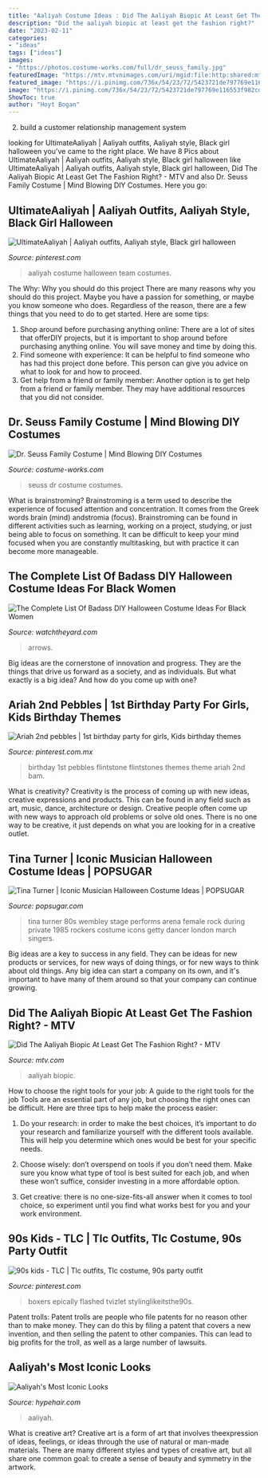 ```yaml
---
title: "Aaliyah Costume Ideas : Did The Aaliyah Biopic At Least Get The Fashion Right?"
description: "Did the aaliyah biopic at least get the fashion right?"
date: "2023-02-11"
categories:
- "ideas"
tags: ["ideas"]
images:
- "https://photos.costume-works.com/full/dr_seuss_family.jpg"
featuredImage: "https://mtv.mtvnimages.com/uri/mgid:file:http:shared:mtv.com/news/wp-content/uploads/2014/11/aaliyah-moviephotos-1-1416348815.jpg?quality=.8&amp;height=692&amp;width=741"
featured_image: "https://i.pinimg.com/736x/54/23/72/5423721de797769e116553f982cddbee.jpg"
image: "https://i.pinimg.com/736x/54/23/72/5423721de797769e116553f982cddbee.jpg"
ShowToc: true
author: "Hoyt Bogan"
---
```



2. build a customer relationship management system

	

		
looking for UltimateAaliyah | Aaliyah outfits, Aaliyah style, Black girl halloween you've came to the right place. We have 8 Pics about UltimateAaliyah | Aaliyah outfits, Aaliyah style, Black girl halloween like UltimateAaliyah | Aaliyah outfits, Aaliyah style, Black girl halloween, Did The Aaliyah Biopic At Least Get The Fashion Right? - MTV and also Dr. Seuss Family Costume | Mind Blowing DIY Costumes. Here you go:
		
    
## UltimateAaliyah | Aaliyah Outfits, Aaliyah Style, Black Girl Halloween

<img loading=lazy src="https://i.pinimg.com/736x/5a/dc/e1/5adce1669964c981f8dec5500fa09ba6.jpg" onerror="this.onerror=null;this.src='https://tse3.mm.bing.net/th?id=OIP.l8sCBh807gBbeTlsQNbfnAHaHa&amp;pid=15.1';" alt="UltimateAaliyah | Aaliyah outfits, Aaliyah style, Black girl halloween">

_Source: pinterest.com_

>aaliyah costume halloween team costumes. 

	

The Why: Why you should do this project
There are many reasons why you should do this project. Maybe you have a passion for something, or maybe you know someone who does. Regardless of the reason, there are a few things that you need to do to get started. Here are some tips:
1. Shop around before purchasing anything online: There are a lot of sites that offerDIY projects, but it is important to shop around before purchasing anything online. You will save money and time by doing this.
2. Find someone with experience: It can be helpful to find someone who has had this project done before. This person can give you advice on what to look for and how to proceed.
3. Get help from a friend or family member: Another option is to get help from a friend or family member. They may have additional resources that you did not consider.

    
## Dr. Seuss Family Costume | Mind Blowing DIY Costumes

<img loading=lazy src="https://photos.costume-works.com/full/dr_seuss_family.jpg" onerror="this.onerror=null;this.src='https://tse1.mm.bing.net/th?id=OIP.lv7R5lQtZscXVYXMmQ_qJAAAAA&amp;pid=15.1';" alt="Dr. Seuss Family Costume | Mind Blowing DIY Costumes">

_Source: costume-works.com_

>seuss dr costume costumes. 

	

What is brainstroming?
Brainstroming is a term used to describe the experience of focused attention and concentration. It comes from the Greek words brain (mind) andstromia (focus). Brainstroming can be found in different activities such as learning, working on a project, studying, or just being able to focus on something. It can be difficult to keep your mind focused when you are constantly multitasking, but with practice it can become more manageable.

    
## The Complete List Of Badass DIY Halloween Costume Ideas For Black Women

<img loading=lazy src="https://watchtheyard.com/wp-content/uploads/2015/10/131021_TV_TLCBiopic.jpg.CROP_.promo-mediumlarge.jpg?x93870" onerror="this.onerror=null;this.src='https://tse1.mm.bing.net/th?id=OIP.RvsuoT1W3qjOS25kasxWIAHaFS&amp;pid=15.1';" alt="The Complete List Of Badass DIY Halloween Costume Ideas For Black Women">

_Source: watchtheyard.com_

>arrows. 

	

Big ideas are the cornerstone of innovation and progress. They are the things that drive us forward as a society, and as individuals. But what exactly is a big idea? And how do you come up with one?

    
## Ariah 2nd Pebbles | 1st Birthday Party For Girls, Kids Birthday Themes

<img loading=lazy src="https://i.pinimg.com/736x/54/23/72/5423721de797769e116553f982cddbee.jpg" onerror="this.onerror=null;this.src='https://tse3.mm.bing.net/th?id=OIP.b3CooO6ANKe7dvp_ebhYmAHaJ5&amp;pid=15.1';" alt="Ariah 2nd pebbles | 1st birthday party for girls, Kids birthday themes">

_Source: pinterest.com.mx_

>birthday 1st pebbles flintstone flintstones themes theme ariah 2nd bam. 

	

What is creativity?
Creativity is the process of coming up with new ideas, creative expressions and products. This can be found in any field such as art, music, dance, architecture or design. Creative people often come up with new ways to approach old problems or solve old ones. There is no one way to be creative, it just depends on what you are looking for in a creative outlet.

    
## Tina Turner | Iconic Musician Halloween Costume Ideas | POPSUGAR

<img loading=lazy src="https://media1.popsugar-assets.com/files/thumbor/28WR5TOXFJ3qLhjc94RCzOl2Zhc/fit-in/1024x1024/filters:format_auto-!!-:strip_icc-!!-/2018/08/17/815/n/1922398/d53d05d4fd84a6ee_GettyImages-186370645/i/Tina-Turner.jpg" onerror="this.onerror=null;this.src='https://tse3.mm.bing.net/th?id=OIP.Po4c34T3muKk4EozVn2VyQHaK6&amp;pid=15.1';" alt="Tina Turner | Iconic Musician Halloween Costume Ideas | POPSUGAR">

_Source: popsugar.com_

>tina turner 80s wembley stage performs arena female rock during private 1985 rockers costume icons getty dancer london march singers. 

	

Big ideas are a key to success in any field. They can be ideas for new products or services, for new ways of doing things, or for new ways to think about old things. Any big idea can start a company on its own, and it's important to have many of them around so that your company can continue growing.

    
## Did The Aaliyah Biopic At Least Get The Fashion Right? - MTV

<img loading=lazy src="https://mtv.mtvnimages.com/uri/mgid:file:http:shared:mtv.com/news/wp-content/uploads/2014/11/aaliyah-moviephotos-1-1416348815.jpg?quality=.8&amp;height=692&amp;width=741" onerror="this.onerror=null;this.src='https://tse1.mm.bing.net/th?id=OIP.Fn6WsRIwAqW3ShpvY1fwrwHaG6&amp;pid=15.1';" alt="Did The Aaliyah Biopic At Least Get The Fashion Right? - MTV">

_Source: mtv.com_

>aaliyah biopic. 

	

How to choose the right tools for your job: A guide to the right tools for the job
Tools are an essential part of any job, but choosing the right ones can be difficult. Here are three tips to help make the process easier:
1. Do your research: in order to make the best choices, it’s important to do your research and familiarize yourself with the different tools available. This will help you determine which ones would be best for your specific needs.

2. Choose wisely: don’t overspend on tools if you don’t need them. Make sure you know what type of tool is best suited for each job, and when these won’t suffice, consider investing in a more affordable option.

3. Get creative: there is no one-size-fits-all answer when it comes to tool choice, so experiment until you find what works best for you and your work environment.

    
## 90s Kids - TLC | Tlc Outfits, Tlc Costume, 90s Party Outfit

<img loading=lazy src="https://i.pinimg.com/736x/10/34/02/1034026635dd72e038d7eb228a691992.jpg" onerror="this.onerror=null;this.src='https://tse1.mm.bing.net/th?id=OIP.p8puvcJG6ocUVFcqmx8qYwHaHY&amp;pid=15.1';" alt="90s kids - TLC | Tlc outfits, Tlc costume, 90s party outfit">

_Source: pinterest.com_

>boxers epically flashed tvizlet stylinglikeitsthe90s. 

	

Patent trolls:
Patent trolls are people who file patents for no reason other than to make money. They can do this by filing a patent that covers a new invention, and then selling the patent to other companies. This can lead to big profits for the troll, as well as a large number of lawsuits.

    
## Aaliyah&#039;s Most Iconic Looks

<img loading=lazy src="https://i0.wp.com/www.hypehair.com/wp-content/uploads/2015/01/aaliyah-85235648.jpg?resize=399%2C594&amp;ssl=1" onerror="this.onerror=null;this.src='https://tse2.mm.bing.net/th?id=OIP.VVH934LarOrqgG5yeKeKzgAAAA&amp;pid=15.1';" alt="Aaliyah&#039;s Most Iconic Looks">

_Source: hypehair.com_

>aaliyah. 

	

What is creative art?
Creative art is a form of art that involves theexpression of ideas, feelings, or ideas through the use of natural or man-made materials. There are many different styles and types of creative art, but all share one common goal: to create a sense of beauty and symmetry in the artwork.

